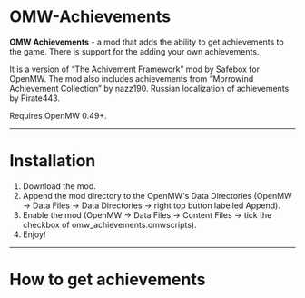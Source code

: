 # OMW-Achievements

**OMW Achievements** - a mod that adds the ability to get achievements to the game. There is support for the adding your own achievements. 

It is a version of “The Achivement Framework” mod by Safebox for OpenMW. The mod also includes achievements from “Morrowind Achievement Collection” by nazz190. Russian localization of achievements by Pirate443.

Requires OpenMW 0.49+.

---

# Installation

1. Download the mod.
2. Append the mod directory to the OpenMW's Data Directories (OpenMW -> Data Files -> Data Directories -> right top button labelled Append).
3. Enable the mod (OpenMW -> Data Files -> Content Files -> tick the checkbox of omw_achievements.omwscripts).
4. Enjoy!

---

# How to get achievements

